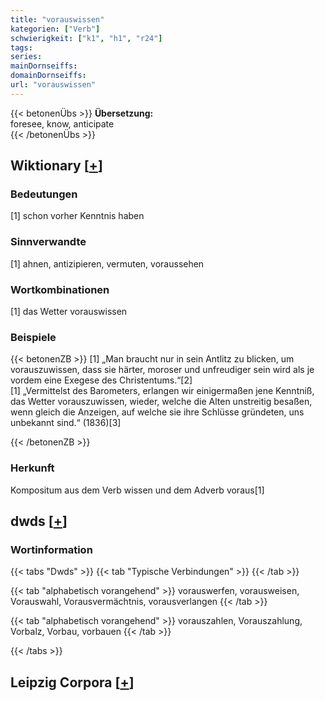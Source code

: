 ```yaml
---
title: "vorauswissen"
kategorien: ["Verb"]
schwierigkeit: ["k1", "h1", "r24"]
tags:
series:
mainDornseiffs:
domainDornseiffs:
url: "vorauswissen"
---
```


{{< betonenÜbs >}}
**Übersetzung:**  
foresee, know, anticipate  
{{< /betonenÜbs >}}

## Wiktionary [[+](https://de.wiktionary.org/wiki/vorauswissen)]

### Bedeutungen
[1] schon vorher Kenntnis haben  

### Sinnverwandte
[1] ahnen, antizipieren, vermuten, voraussehen  

### Wortkombinationen
[1] das Wetter vorauswissen  

### Beispiele
{{< betonenZB >}}
[1] „Man braucht nur in sein Antlitz zu blicken, um vorauszuwissen, dass sie härter, moroser und unfreudiger sein wird als je vordem eine Exegese des Christentums.“[2]  
[1] „Vermittelst des Barometers, erlangen wir einigermaßen jene Kenntniß, das Wetter vorauszuwissen, wieder, welche die Alten unstreitig besaßen, wenn gleich die Anzeigen, auf welche sie ihre Schlüsse gründeten, uns unbekannt sind.“ (1836)[3]  

{{< /betonenZB >}}
### Herkunft
Kompositum aus dem Verb wissen und dem Adverb voraus[1]  



## dwds [[+](https://www.dwds.de/wb/vorauswissen)]

### Wortinformation
{{< tabs "Dwds" >}}
{{< tab "Typische Verbindungen" >}}
{{< /tab >}}

{{< tab "alphabetisch vorangehend" >}}
vorauswerfen, vorausweisen, Vorauswahl, Vorausvermächtnis, vorausverlangen
{{< /tab >}}

{{< tab "alphabetisch vorangehend" >}}
vorauszahlen, Vorauszahlung, Vorbalz, Vorbau, vorbauen
{{< /tab >}}

{{< /tabs >}}

## Leipzig Corpora [[+](https://corpora.uni-leipzig.de/en/res?word=vorauswissen&corpusId=deu_newscrawl-public_2018)]

